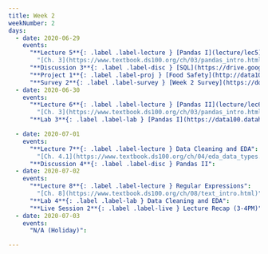 ```yaml
---
title: Week 2
weekNumber: 2
days:
  - date: 2020-06-29
    events:
      "**Lecture 5**{: .label .label-lecture } [Pandas I](lecture/lec5)":
        "[Ch. 3](https://www.textbook.ds100.org/ch/03/pandas_intro.html)"
      "**Discussion 3**{: .label .label-disc } [SQL](https://drive.google.com/file/d/19yRbiKWxj34RYNxU8VK3n-D41q6g-Sbp/view?usp=sharing) ([video](https://www.youtube.com/playlist?list=PLQCcNQgUcDfrjZb1DuW1ck--rYvdUXCR9)) ([solutions](https://drive.google.com/file/d/1P63HUELV3VVMLiq7yqMj92dVpgZNWBrs/view?usp=sharing))":
      "**Project 1**{: .label .label-proj } [Food Safety](http://data100.datahub.berkeley.edu/hub/user-redirect/git-sync?repo=https://github.com/DS-100/su20&subPath=proj/proj1/) (due Jul. 6)":
      "**Survey 2**{: .label .label-survey } [Week 2 Survey](https://docs.google.com/forms/d/e/1FAIpQLSfypSLcS3G4037pcR-IIf-Y_fxrfvW1OceDyPlmZ538wTjBQQ/viewform) (due Jul. 1)":
  - date: 2020-06-30
    events:
      "**Lecture 6**{: .label .label-lecture } [Pandas II](lecture/lec6)":
        "[Ch. 3](https://www.textbook.ds100.org/ch/03/pandas_intro.html)"
      "**Lab 3**{: .label .label-lab } [Pandas I](https://data100.datahub.berkeley.edu/hub/user-redirect/git-sync?repo=https://github.com/DS-100/su20&subPath=lab/lab03/) (due Jun. 30)":

  - date: 2020-07-01
    events:
      "**Lecture 7**{: .label .label-lecture } Data Cleaning and EDA":
        "[Ch. 4.1](https://www.textbook.ds100.org/ch/04/eda_data_types.html),[Ch. 5](https://www.textbook.ds100.org/ch/05/cleaning_intro.html)"
      "**Discussion 4**{: .label .label-disc } Pandas II":
  - date: 2020-07-02
    events:
      "**Lecture 8**{: .label .label-lecture } Regular Expressions":
        "[Ch. 8](https://www.textbook.ds100.org/ch/08/text_intro.html)"
      "**Lab 4**{: .label .label-lab } Data Cleaning and EDA":
      "**Live Session 2**{: .label .label-live } Lecture Recap (3-4PM)":
  - date: 2020-07-03
    events:
      "N/A (Holiday)":

---
```

